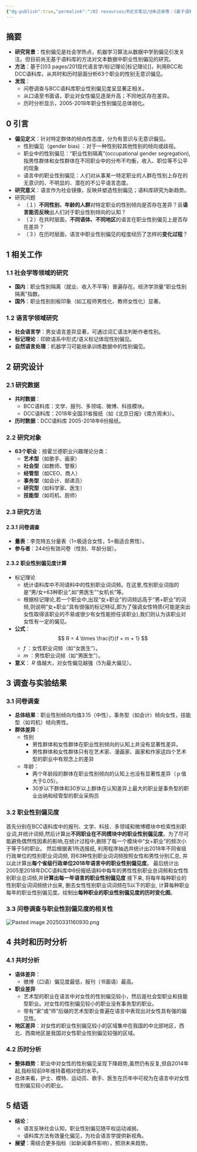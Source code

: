 ```yaml
---
{"dg-publish":true,"permalink":"/02 resources/R论文笔记/@朱述承等：《基于语料库的我国职业性别无意识偏见共时历时研究》/","tags":["数字人文"],"created":"2025-03-31T15:32:13.536+08:00","updated":"2025-08-22T13:48:04.449+08:00"}
---
```



## 摘要
- **研究背景**：性别偏见是社会学热点，机器学习算法从数据中学到偏见引发关注。但目前尚无基于语料库的方法对文本数据中职业性别偏见的研究。
- **方法**：基于[[03 pages/201现代语言学/标记理论\|标记理论]]，利用BCC和DCC语料库，从共时和历时层面分析63个职业的性别无意识偏见。
- **发现**：
    - 问卷调查与BCC语料库职业性别偏见度呈显著正相关。
    - 从口语至书面语，职业对女性偏见逐渐升高；不同地区存在差异。
    - 历时分析显示，2005-2018年职业性别偏见总体弱化。

## 0 引言
- **偏见定义**：针对特定群体的倾向性态度，分为有意识与无意识偏见。
	- 性别偏见（gender bias) ：对于一种性别较其他性别的倾向或歧视。
	- 职业中的性别偏见：“职业性别隔离”(occupational gender segregation), 指男性群体和女性群体在不同职业中的分布不均衡，收入、职位等不公平的现象
	- 语言中的职业性别偏见：人们对从事某一特定职业的人群在性别上存在的无意识的、不明显的、潜在的不公平语言态度。
- **研究意义**：语言作为社会镜像，反映并塑造性别偏见；语料库研究为新趋势。
- 研究问题
	- （１）**不同性别、年龄的人群**对特定职业的性别倾向是否存在差异？且**语言能否反映**出人们对于职业性别倾向的认知？
	- （２）在共时层面，**不同语体、不同地区**的语言在职业性别偏见上是否存在差异？
	- （３）在历时层面，语言中职业性别偏见的程度经历了怎样的**变化过程**？

## 1 相关工作
### 1.1 社会学等领域的研究
- **国内**：职业性别隔离（就业、收入不平等）普遍存在。经济学测量“职业性别隔离”指数。
- **国外**：职业性别刻板印象（如工程师男性化、教师女性化）显著。

### 1.2 语言学领域研究
- **社会语言学**：男女语言差异显著，可通过词汇语法判断作者性别。
- **标记理论**：印欧语系中形式/语义标记体现性别偏见。
- **自然语言处理**：机器学习可能继承训练数据中的性别偏见。

## 2 研究设计
### 2.1 研究数据
- **共时数据**：
    - BCC语料库：文学、报刊、多领域、微博、科技模块。
    - DCC语料库：2018年全国31省报纸（如《北京日报》《南方周末》）。
- **历时数据**：DCC语料库 2005-2018年6份报纸。

### 2.2 研究对象
- **63个职业**：按霍兰德职业兴趣理论分类：
    - **艺术型**（如歌手、画家）
    - **社会型**（如教师、警察）
    - **经管型**（如CEO、商人）
    - **事务型**（如会计、邮递员）
    - **研究型**（如科学家、医生）
    - **技能型**（如司机、厨师）

### 2.3 研究方法
#### 2.3.1 问卷调查
- **量表**：李克特五分量表（1=极适合女性，5=极适合男性）。
- **参与者**：244份有效问卷（性别、年龄分层）。

#### 2.3.2 职业性别偏见度计算
- 标记理论
	- 统计语料库中不同语料中的性别职业词词频。在这里,性别职业词指的是“男/女+63种职业”,如“男医生”“女机长”等。
	- 根据标记理论,若一个职业中,出现“女+职业”的词频远高于“男+职业”的词频,则说明“女+职业”具有很强的标记特征,即为了强调女性特质(可能是突出女性取得该职业的不易或很少有女性能担任该职业),我们则认为该职业对女性有一定的偏见。
- **公式**：
    $$ R = 4 \times \frac{f}{f + m + 1} $$
    -  $f$ ：女性职业词频（如“女医生”）。
    -  $m$ ：男性职业词频（如“男医生”）。
- **意义**： $R$ 值越大，对女性偏见越强（5为最大偏见）。

## 3 调查与实验结果
### 3.1 问卷调查
- **总体结果**：职业性别倾向均值3.15（中性），事务型（如会计）倾向女性，技能型（如司机）倾向男性。
- **群体差异**：
    - 性别
	    - 男性群体和女性群体在职业性别倾向的认知上并没有显著性差异。
	    - 男性群体和女性群体只有在艺术家、漫画家、画家和作家这四个艺术型的职业中有观念上的差异
    - 年龄：
	    - 两个年龄段的群体在职业性别倾向的认知上也没有显著性差异（ｐ值大于0.05）。
	    - 30岁以下群体和30岁以上群体在认知差异上最大的职业是事务型的职业出纳和经管型的职业采购员

### 3.2 职业性别偏见度
首先分别在BCC语料库中的报刊、文学、科技、多领域和微博模块中检索性别职业词,并统计词频,然后计算出**不同职业在不同模块中的职业性别偏见度**。为了尽可能避免偶然性因素的影响,在统计过程中,删除了每一个模块中“女+职业”的频次小于等于5的职业。
然后根据表1所选报纸, 利用程序抽选并统计出2018年不同省级行政单位的性别职业词词频, 将63种性别职业词词频按照女性和男性分别汇总, 并以此计算出**每个省级行政单位2018年语言中的职业性别偏见度**。
最后统计出2005至2018年DCC语料库中6份报纸语料中每年的男性性别职业总词频和女性性别职业总词频,并**计算出每一年语言的职业性别偏见度**
接下来, 将每年每种职业的性别职业词词频统计出来, 删去女性性别职业词词频在5以下的职业, 计算每种职业每年的职业性别偏见度。绘制出**每种职业的职业性别偏见度的历时变化图**。

### 3.3 问卷调查与职业性别偏见度的相关性
![Pasted image 20250331160930.png](/img/user/09%20settings/Z%20attachment/Pasted%20image%2020250331160930.png)
## 4 共时和历时分析
### 4.1 共时分析
- **语体差异**：
    - 微博（口语）偏见度最低，报刊（书面语）最高。
- **职业差异**
    - 艺术型的职业在语言中对女性的性别偏见较小，然后是社会型职业和技能型职业。对女性的性别偏见较小的职业没有事务型的职业。
    - 带有“家”或“师”后缀的艺术型职业普遍在语言中表现出对女性具有强的偏见性。
- **地区差异**：对女性的职业性别偏见较小的区域集中在我国的中北部地区，西北、西南地区是我国对女性职业性别偏见较强的区域。

### 4.2 历时分析
- **整体趋势**：职业中对女性的性别偏见呈现下降趋势,虽然仍有反复,但自2014年起,指标较前9年维持着相对低的水平。
- 总体来看，护士、模特、运动员、歌手、医生在历年中可视为在语言中对女性性别偏见较小的职业。

## 5 结语
- **结论**：
    - 语言反映社会认知，职业性别偏见随平权运动减弱。
    - 语料库方法有效量化偏见，为社会语言学提供新视角。
- **展望**：需结合更多指标（如新闻事件影响），预测未来趋势。
